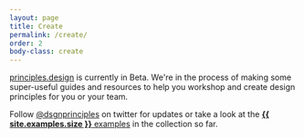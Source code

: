 ```yaml
---
layout: page
title: Create
permalink: /create/
order: 2
body-class: create
---
```

[principles.design](https://principles.design) is currently in Beta. We're in the process of making some super-useful guides and resources to help you workshop and create design principles for you or your team.

Follow [@dsgnprinciples](https://twitter.com/dsgnprinciples) on twitter for updates or take a look at the <a href="/examples/"><strong>{{ site.examples.size }}</strong> examples</a> in the collection so far.
